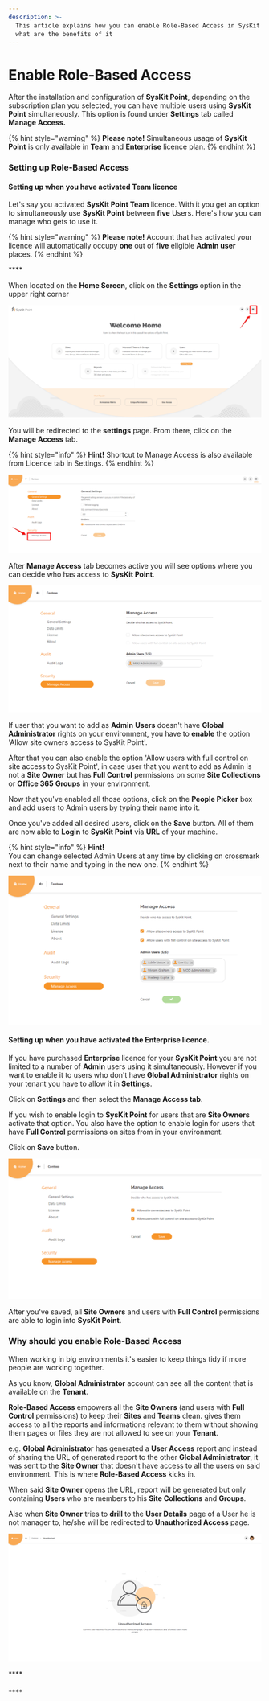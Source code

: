 ```yaml
---
description: >-
  This article explains how you can enable Role-Based Access in SysKit Point and
  what are the benefits of it
---
```


# Enable Role-Based Access

After the installation and configuration of **SysKit Point**, depending on the subscription plan you selected, you can have multiple users using **SysKit Point** simultaneously. This option is found under **Settings** tab called **Manage Access.**

{% hint style="warning" %}
**Please note!**                                                                                                                                       Simultaneous usage of **SysKit Point** is only available in **Team** and **Enterprise** licence plan. 
{% endhint %}

### Setting up Role-Based Access

#### Setting up when you have activated Team licence

Let's say you activated **SysKit Point Team** licence. With it you get an option to simultaneously use **SysKit Point** between **five** Users. Here's how you can manage who gets to use it.

{% hint style="warning" %}
**Please note!**                                                                                                                                                                 Account that has activated your licence will automatically occupy **one** out of **five** eligible **Admin user** places.
{% endhint %}

\*\*\*\*

When located on the **Home Screen**, click on the **Settings** option in the upper right corner

![Clicking on settings from home screen](../.gitbook/assets/enable_role_based_access_1.png)

You will be redirected to the **settings** page. From there, click on the **Manage Access** tab.

{% hint style="info" %}
**Hint!**                                                                                                                                                                      Shortcut to Manage Access is also available from Licence tab in Settings.
{% endhint %}

![Settings page overview](../.gitbook/assets/enable_role_based_access_2.png)

After **Manage Access** tab becomes active you will see options where you can decide who has access to **SysKit Point**.

![Settings screen - Manage Access tab](../.gitbook/assets/enable_role_based_access_3.png)

If user that you want to add as **Admin** **Users** doesn't have **Global Administrator** rights on your environment, you have to **enable** the option 'Allow site owners access to SysKit Point'.

After that you can also enable the option 'Allow users with full control on site access to SysKit Point', in case user that you want to add as Admin is not a **Site Owner** but has **Full Control** permissions on some **Site Collections** or **Office 365** **Groups** in your environment.

Now that you've enabled all those options, click on the **People Picker** box and add users to Admin users by typing their name into it.

Once you've added all desired users, click on the **Save** button. All of them are now able to **Login** to **SysKit Point** via **URL** of your machine.

{% hint style="info" %}
**Hint!**  
You can change selected Admin Users at any time by clicking on crossmark next to their name and typing in the new one.
{% endhint %}

![Manage access - options enabled and users added](../.gitbook/assets/enable_role_based_access_4.png)

#### Setting up when you have activated the Enterprise licence.

If you have purchased **Enterprise** licence for your **SysKit Point** you are not limited to a number of **Admin** users using it simultaneously. However if you want to enable it to users who don't have **Global Administrator** rights on your tenant you have to allow it in **Settings**.

Click on **Settings** and then select the **Manage Access tab**. 

If you wish to enable login to **SysKit Point** for users that are **Site Owners** activate that option. You also have the option to enable login for users that have **Full Control** permissions on sites from in your environment.

Click on **Save** button.

![Manage access - Enterprise Licence edition](../.gitbook/assets/enable_role_based_access_5.png)

After you've saved, all **Site Owners** and users with **Full Control** permissions are able to login into **SysKit Point**.

### Why should you enable Role-Based Access

When working in big environments it's easier to keep things tidy if more people are working together.

As you know, **Global Administrator** account can see all the content that is available on the **Tenant**.

**Role-Based Access** empowers all the **Site Owners** \(and users with **Full Control** permissions\) to keep their **Sites** and **Teams** clean. gives them access to all the reports and informations relevant to them without showing them pages or files they are not allowed to see on your **Tenant**. 

e.g. **Global Administrator** has generated a **User Access** report and instead of sharing the URL of generated report to the other **Global Administrator**, it was sent to the **Site Owner** that doesn't have access to all the users on said environment. This is where **Role-Based Access** kicks in.

When said **Site Owner** opens the URL, report will be generated but only containing **Users** who are members to his **Site Collections** and **Groups**. 

Also when **Site Owner** tries to **drill** to the **User Details** page of a User he is not manager to, he/she will be redirected to **Unauthorized Access** page.

![Unauthorized access page](../.gitbook/assets/enable_role_based_access_6.png)



\*\*\*\*

#### 

\*\*\*\*

